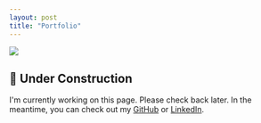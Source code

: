```yaml
---
layout: post
title: "Portfolio"
---
```


![](https://media.tenor.com/mNjpKjB8Xz8AAAAC/cookies.gif)

## 🚧 Under Construction

I'm currently working on this page. Please check back later. In the meantime, you can check out my [GitHub](https://github.com/Ademking) or [LinkedIn](https://www.linkedin.com/in/ademking/).
